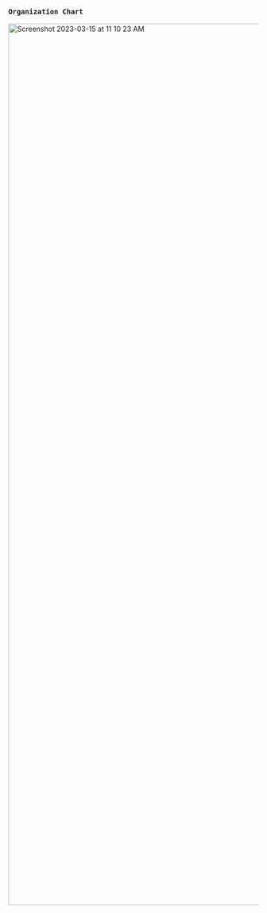 
### `Organization Chart` 


<img width="1772" alt="Screenshot 2023-03-15 at 11 10 23 AM" src="https://user-images.githubusercontent.com/25986791/225220447-00512e33-cbf5-43a8-ac5b-81f90eafc0e6.png">

